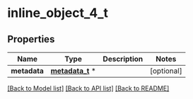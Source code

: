 # inline_object_4_t

## Properties
Name | Type | Description | Notes
------------ | ------------- | ------------- | -------------
**metadata** | [**metadata_t**](metadata.md) \* |  | [optional] 

[[Back to Model list]](../README.md#documentation-for-models) [[Back to API list]](../README.md#documentation-for-api-endpoints) [[Back to README]](../README.md)



